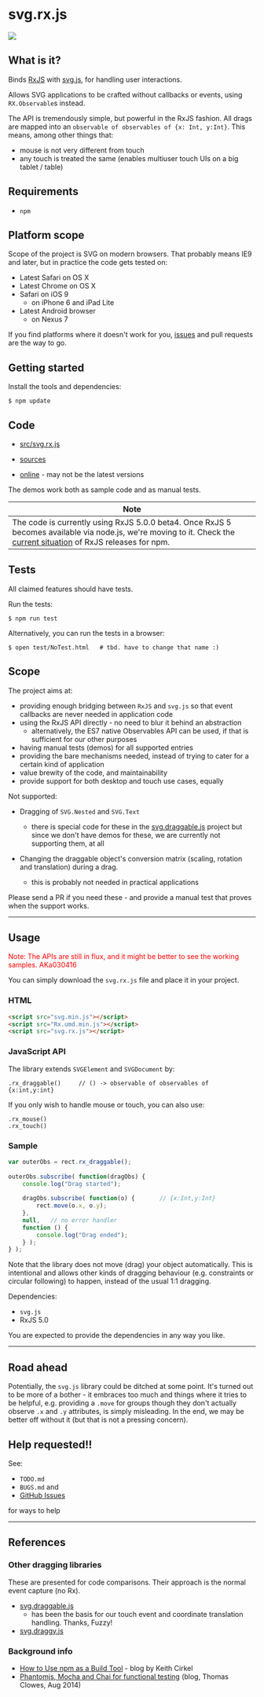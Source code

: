 # svg.rx.js

[![](https://badges.gitter.im/akauppi/svg.rx.js.svg)](https://gitter.im/akauppi/svg.rx.js?utm_source=badge&utm_medium=badge&utm_campaign=pr-badge&utm_content=badge)

## What is it?

Binds [RxJS](https://github.com/Reactive-Extensions/RxJS) with [svg.js](https://github.com/wout/svg.js), for handling user interactions.

Allows SVG applications to be crafted without callbacks or events, using `RX.Observable`s instead.

The API is tremendously simple, but powerful in the RxJS fashion. All drags are mapped into an `observable of observables of {x: Int, y:Int}`. This means, among other things that:

- mouse is not very different from touch
- any touch is treated the same (enables multiuser touch UIs on a big tablet / table)

<!-- could embed a demo right here to give a feeling what it's about
-->

<!-- then show the code of that demo, right here as well. AKa010516
-->

## Requirements

- `npm`

## Platform scope

Scope of the project is SVG on modern browsers. That probably means IE9 and later, but in practice the code gets tested on:

- Latest Safari on OS X
- Latest Chrome on OS X
- Safari on iOS 9
  -  on iPhone 6 and iPad Lite
- Latest Android browser 
  - on Nexus 7

If you find platforms where it doesn't work for you, [issues](https://github.com/akauppi/svg.rx.js/issues) and pull requests are the way to go.

## Getting started

Install the tools and dependencies:

```
$ npm update
```

## Code

- [src/svg.rx.js](src/svg.rx.js)

- [sources](demo/)
- [online](http://akauppi.github.io/svg.rx.js/index.html) - may not be the latest versions

The demos work both as sample code and as manual tests.

|Note|
|-|
| The code is currently using RxJS 5.0.0 beta4. Once RxJS 5 becomes available via node.js, we're moving to it. Check the [current situation](https://www.npmjs.com/package/rxjs) of RxJS releases for npm. |

<!-- 5.0.0-beta7 as of AKa010516 -->


## Tests 

All claimed features should have tests.

Run the tests:

```
$ npm run test
```

Alternatively, you can run the tests in a browser:

```
$ open test/NoTest.html   # tbd. have to change that name :)
```
 
## Scope

The project aims at:

- providing enough bridging between `RxJS` and `svg.js` so that event callbacks are never needed in application code
- using the RxJS API directly - no need to blur it behind an abstraction
  - alternatively, the ES7 native Observables API can be used, if that is sufficient for our other purposes
- having manual tests (demos) for all supported entries
- providing the bare mechanisms needed, instead of trying to cater for a certain kind of application
- value brewity of the code, and maintainability
- provide support for both desktop and touch use cases, equally
  
Not supported:
  
- Dragging of `SVG.Nested` and `SVG.Text`
  - there is special code for these in the [svg.draggable.js](https://github.com/wout/svg.draggable.js) project but since we don't have demos for these, we are currently not supporting them, at all

- Changing the draggable object's conversion matrix (scaling, rotation and translation) during a drag.
  - this is probably not needed in practical applications

Please send a PR if you need these - and provide a manual test that proves when the support works.


---

## Usage 

<font color=red>Note: The APIs are still in flux, and it might be better to see the 
working samples. AKa030416</font>

You can simply download the `svg.rx.js` file and place it in your project. 

<!-- Mention here about 'npm' once we distribute through it. AKa060116
-->

### HTML

```html
<script src="svg.min.js"></script>
<script src="Rx.umd.min.js"></script>
<script src="svg.rx.js"></script>
```

### JavaScript API

The library extends `SVGElement` and `SVGDocument` by:

```
.rx_draggable()		// () -> observable of observables of {x:int,y:int}
```

If you only wish to handle mouse or touch, you can also use:

```
.rx_mouse()
.rx_touch()
```


### Sample

```javascript
var outerObs = rect.rx_draggable();
    
outerObs.subscribe( function(dragObs) {
    console.log("Drag started");
    
    dragObs.subscribe( function(o) {       // {x:Int,y:Int}
        rect.move(o.x, o.y);
    },
    null, 	// no error handler
    function () {
        console.log("Drag ended");
	} );
} );
```

Note that the library does not move (drag) your object automatically. This is intentional and allows other kinds of dragging behaviour (e.g. constraints or circular following) to happen, instead of the usual 1:1 dragging.

Dependencies:

- `svg.js`
- RxJS 5.0 

You are expected to provide the dependencies in any way you like.

---

## Road ahead

<!--
I'm doing this to be a building block for a non-open-source project. So the focus is not in utter general feature coverage, but "just enough" to scratch my own itch (that doing interactive SVG web apps is Hard!).

I will prefer simplicity (of the API) over full feature coverage.

Any features should have tests (just starting...).

Next steps:

- making `demo-triangles` to work
  - making a CAD-like "halo" menu system around a group
  - making undo/redo (won't be part of this project, but maybe integrating such in one demo)
-->

Potentially, the `svg.js` library could be ditched at some point. It's turned out to be more of a bother - it embraces too much and things where it tries to be helpful, e.g. providing a `.move` for groups though they don't actually observe `.x` and `.y`  attributes, is simply misleading. In the end, we may be better off without it (but that is not a pressing concern).

## Help requested!!

See:
 
- `TODO.md`
- `BUGS.md` and
- [GitHub Issues](https://github.com/akauppi/svg.rx.js/issues) 

for ways to help

---

## References

### Other dragging libraries

These are presented for code comparisons. Their approach is the normal event capture (no Rx).

- [svg.draggable.js](https://github.com/wout/svg.draggable.js)
  - has been the basis for our touch event and coordinate translation handling. Thanks, Fuzzy!
- [svg.draggy.js](https://github.com/jillix/svg.draggy.js/)

### Background info

- [How to Use npm as a Build Tool](http://blog.keithcirkel.co.uk/how-to-use-npm-as-a-build-tool/) - blog by Keith Cirkel
- [Phantomjs, Mocha and Chai for functional testing](http://doublenegative.com/phantomjs-mocha-and-chai-for-functional-testing/) (blog, Thomas Clowes, Aug 2014)

<br />
